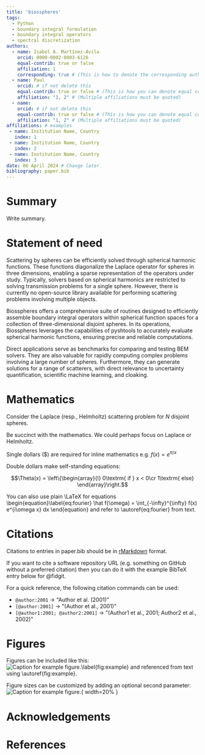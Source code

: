 ```yaml
---
title: 'biosspheres'
tags:
  - Python
  - boundary integral formulation
  - boundary integral operators
  - spectral discretization
authors:
  - name: Isabel A. Martínez-Ávila
    orcid: 0000-0002-0803-6126
    equal-contrib: true or false
    affiliation: 1
    corresponding: true # (This is how to denote the corresponding author)
  - name: Paul
    orcid: # if not delete this
    equal-contrib: true or false # (This is how you can denote equal contributions between multiple authors)
    affiliation: "1, 2" # (Multiple affiliations must be quoted)
  - name: 
    orcid: # if not delete this
    equal-contrib: true or false # (This is how you can denote equal contributions between multiple authors)
    affiliation: "1, 2" # (Multiple affiliations must be quoted)
affiliations: # examples
 - name: Institution Name, Country
   index: 1
 - name: Institution Name, Country
   index: 2
 - name: Institution Name, Country
   index: 3
date: 06 April 2024 # Change later
bibliography: paper.bib
---
```


# Summary

Write summary.

# Statement of need

Scattering by spheres can be efficiently solved through spherical harmonic functions. These functions diagonalize the Laplace operator for spheres in three dimensions, enabling a sparse representation of the operators under study. Typically, solvers based on spherical harmonics are restricted to solving transmission problems for a single sphere. However, there is currently no open-source library available for performing scattering problems involving multiple objects.

Biosspheres offers a comprehensive suite of routines designed to efficiently assemble boundary integral operators within spherical function spaces for a collection of three-dimensional disjoint spheres. In its operations, Biosspheres leverages the capabilities of pyshtools to accurately evaluate spherical harmonic functions, ensuring precise and reliable computations.

Direct applications serve as benchmarks for comparing and testing BEM solvers. They are also valuable for rapidly computing complex problems involving a large number of spheres. Furthermore, they can generate solutions for a range of scatterers, with direct relevance to uncertainty quantification, scientific machine learning, and cloaking.

# Mathematics

Consider the Laplace (resp., Helmholtz) scattering problem for $N$ disjoint spheres.

Be succinct with the mathematics. We could perhaps focus on Laplace or Helmholtz.

Single dollars ($) are required for inline mathematics e.g. $f(x) = e^{\pi/x}$

Double dollars make self-standing equations:

$$\Theta(x) = \left\{\begin{array}{l}
0\textrm{ if } x < 0\cr
1\textrm{ else}
\end{array}\right.$$

You can also use plain \LaTeX for equations
\begin{equation}\label{eq:fourier}
\hat f(\omega) = \int_{-\infty}^{\infty} f(x) e^{i\omega x} dx
\end{equation}
and refer to \autoref{eq:fourier} from text.

# Citations

Citations to entries in paper.bib should be in
[rMarkdown](http://rmarkdown.rstudio.com/authoring_bibliographies_and_citations.html)
format.

If you want to cite a software repository URL (e.g. something on GitHub without a preferred
citation) then you can do it with the example BibTeX entry below for @fidgit.

For a quick reference, the following citation commands can be used:
- `@author:2001`  ->  "Author et al. (2001)"
- `[@author:2001]` -> "(Author et al., 2001)"
- `[@author1:2001; @author2:2001]` -> "(Author1 et al., 2001; Author2 et al., 2002)"

# Figures

Figures can be included like this:
![Caption for example figure.\label{fig:example}](figure.png)
and referenced from text using \autoref{fig:example}.

Figure sizes can be customized by adding an optional second parameter:
![Caption for example figure.](figure.png){ width=20% }

# Acknowledgements

# References